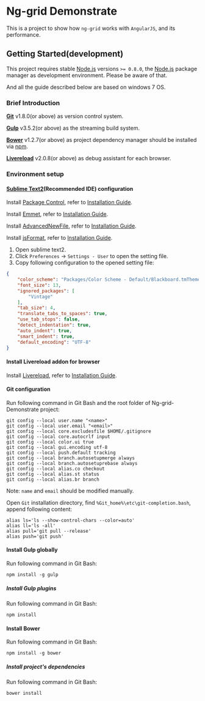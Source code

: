 Ng-grid Demonstrate
==================

This is a project to show how `ng-grid` works with `AngularJS`, and its performance.

## Getting Started(development)

This project requires stable [Node.js](http://nodejs.org/) versions `>= 0.8.0`, the [Node.js](http://nodejs.org/) package manager as development environment. Please be aware of that.

And all the guide described below are based on windows 7 OS.

### Brief Introduction

<b>[Git](http://git-scm.com/downloads)</b> v1.8.0(or above) as  version control system.

<b>[Gulp](http://gulpjs.com/)</b> v3.5.2(or above) as  the streaming build system.

<b>[Bower](http://bower.io/)</b> v1.2.7(or above) as project dependency manager should be installed via [npm](https://npmjs.org/).

<b>[Livereload](http://livereload.com/)</b> v2.0.8(or above) as debug assistant for each browser.

### Environment setup

#### [Sublime Text2](http://www.sublimetext.com/)(Recommended IDE) configuration

Install [Package Control](https://sublime.wbond.net/), refer to [Installation Guide](https://sublime.wbond.net/installation).

Install [Emmet](http://emmet.io/), refer to [Installation Guide](https://github.com/sergeche/emmet-sublime#how-to-install).

Install [AdvancedNewFile](https://github.com/skuroda/Sublime-AdvancedNewFile), refer to [Installation Guide](https://github.com/skuroda/Sublime-AdvancedNewFile#installation).

Install [jsFormat](https://github.com/jdc0589/JsFormat), refer to [Installation Guide](https://github.com/jdc0589/JsFormat#install).

1. Open sublime text2.
2. Click `Preferences` -> `Settings - User` to open the setting file.
3. Copy following configuration to the opened setting file:

```JSON
{
    "color_scheme": "Packages/Color Scheme - Default/Blackboard.tmTheme",
    "font_size": 13,
    "ignored_packages": [
        "Vintage"
    ],
    "tab_size": 4,
    "translate_tabs_to_spaces": true,
    "use_tab_stops": false,
    "detect_indentation": true,
    "auto_indent": true,
    "smart_indent": true,
    "default_encoding": "UTF-8"
}
```

#### Install Livereload addon for browser

Install [Livereload](http://livereload.com/), refer to [Installation Guide](http://feedback.livereload.com/knowledgebase/articles/86242-how-do-i-install-and-use-the-browser-extensions-).

#### Git configuration

Run following command in Git Bash and the root folder of Ng-grid-Demonstrate project:

```shell
git config --local user.name "<name>"
git config --local user.email "<email>"
git config --local core.excludesfile $HOME/.gitignore
git config --local core.autocrlf input
git config --local color.ui true
git config --local gui.encoding utf-8
git config --local push.default tracking
git config --local branch.autosetupmerge always
git config --local branch.autosetuprebase always
git config --local alias.co checkout
git config --local alias.st status
git config --local alias.br branch
```

Note: `name` and `email` should be modified manually.

Open `Git` installation directory, find `%Git_home%\etc\git-completion.bash`, append following content:

```Shell
alias ls='ls --show-control-chars --color=auto'
alias ll='ls -all'
alias pull='git pull --release'
alias push='git push'
```

#### Install Gulp globally

Run following command in Git Bash:

```shell
npm install -g gulp
```

##### Install Gulp plugins

Run following command in Git Bash:

```shell
npm install
```

#### Install Bower

Run following command in Git Bash:

```shell
npm install -g bower
```

##### Install project's dependencies

Run following command in Git Bash:

```shell
bower install
```
